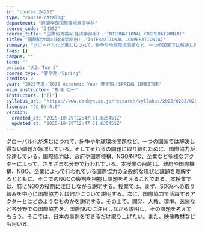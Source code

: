 ```yaml
---
id: "course:24252"
type: "course-catalog"
department: "経済学部国際環境経済学科"
course_code: "24252"
course_title: "国際協力論a(経済学部用) ／INTERNATIONAL COOPERATION(A)"
title: "国際協力論a(経済学部用) ／INTERNATIONAL COOPERATION(A)"
summary: "グローバル化が進むにつれて、紛争や地球環境問題など、一つの国家では解決し得ない問題が急増している。そしてそれらの問題に取り組むために、国際協力が発達している。国際協力は、政府や国際機構、NGO/NPO、企業など多様なアクターによって、さまざ…"
tags: []
campus: ""
term: ""
period: "火2／Tue 2"
course_type: "春学期／Spring"
credits: 2
year: "2025年度／2025 Academic Year 春学期／SPRING SEMESTER"
main_instructor: "杉浦 功一"
instructors: ["[]"]
syllabus_url: "https://www.dokkyo.ac.jp/research/syllabus/2025/0203/0203_24252_ja_JP.html"
license: "CC-BY-4.0"
version:
  created_at: "2025-10-29T12:47:51.635451Z"
  updated_at: "2025-10-29T12:47:51.635451Z"
---
```

グローバル化が進むにつれて、紛争や地球環境問題など、一つの国家では解決し得ない問題が急増している。そしてそれらの問題に取り組むために、国際協力が発達している。国際協力は、政府や国際機構、NGO/NPO、企業など多様なアクターによって、さまざまな分野で行われている。本授業の目的は、政府や国際機構、NGO、企業によって行われている国際協力の全般的な現状と課題を理解するとともに、そこでのNGOの役割を把握し課題を考えることである。本授業では、特にNGOの役割に注目しながら説明する。授業では、まず、SDGsへの取り組みを中心に国際協力とは何かについて説明する。次に、国際協力で活躍するアクターとはどのようなものかを説明する。その上で、開発、人権、環境、医療など各分野での国際協力を、国際NGOに注目しながら説明し、その課題を考えてもらう。そこでは、日本の事例をできるだけ取り上げたい。また、映像教材なども用いる。
